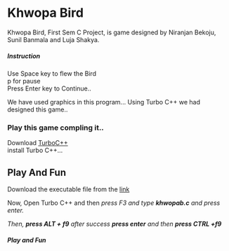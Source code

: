 # Khwopa Bird

<p>Khwopa Bird, First Sem C Project, is game designed by Niranjan Bekoju, Sunil Banmala and Luja Shakya.</p>
<h5>Instruction</h5>
<p>Use Space key to flew the Bird<br>p for pause<br>Press Enter key to Continue..</p>

 <p>We have used graphics in this program... Using Turbo C++ we had designed this game..<h3>Play this game compling it..</h3>Download <a href="https://drive.google.com/open?id=1yPhplISp4cSOzGTsZOz3igHFRyPib7x8">TurboC++</a> <br>install Turbo C++...</p>
 <h2>Play And Fun</h2>
 <p>Download the executable file from the <a href="https://drive.google.com/open?id=1wfzDKzqIQeq3opyXfHHS3penfddqZHPw">link</a></p>
 <p>Now, Open Turbo C++ and then <em>press F3</strong> and type <strong>khwopab.c</strong> and press enter.</p>
 <p>Then, <strong>press ALT + f9</strong> after success <strong>press enter</strong> and then <strong>press CTRL +f9</strong></p>
 <h4>Play and Fun</h4>
